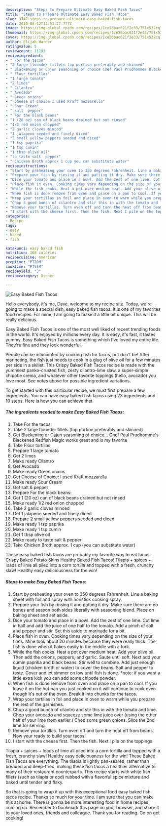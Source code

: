 ```yaml
---
description: "Steps to Prepare Ultimate Easy Baked Fish Tacos"
title: "Steps to Prepare Ultimate Easy Baked Fish Tacos"
slug: 3747-steps-to-prepare-ultimate-easy-baked-fish-tacos
date: 2020-08-12T12:51:27.777Z
image: https://img-global.cpcdn.com/recipes/1ce56bac621f2e33/751x532cq70/easy-baked-fish-tacos-recipe-main-photo.jpg
thumbnail: https://img-global.cpcdn.com/recipes/1ce56bac621f2e33/751x532cq70/easy-baked-fish-tacos-recipe-main-photo.jpg
cover: https://img-global.cpcdn.com/recipes/1ce56bac621f2e33/751x532cq70/easy-baked-fish-tacos-recipe-main-photo.jpg
author: Elijah Warner
ratingvalue: 5
reviewcount: 11183
recipeingredient:
- " For the tacos"
- "2 large flounder fillets top portion preferably and skinned"
- " Blackening or Cajun seasoning of choice Chef Paul Prudhommes Blackened Redfish Magic works great and is my favorite"
- " Flour tortillas"
- "1 large tomato"
- "2 limes"
- " Cilantro"
- " Avocado"
- " Green onions"
- " Cheese of Choice I used Kraft mozzarella"
- " Sour Cream"
- " salt  pepper"
- " For the black beans"
- "1 (20 oz) can of black beans drained but not rinsed"
- "1/2 red onion chopped"
- "2 garlic cloves minced"
- "1 jalapeno seeded and finely diced"
- "2 small yellow peppers seeded and diced"
- "1 tsp paprika"
- "1 tsp cumin"
- "1 tbsp olive oil"
- "to taste salt  pepper"
- " Chicken Broth approx 1 cup you can substitute water"
recipeinstructions:
- "Start by preheating your oven to 350 degrees Fahrenheit. Line a baking sheet with foil and spray with nonstick cooking spray."
- "Prepare your fish by rinsing it and patting it dry. Make sure there are no bones and season both sides liberally with seasoning blend. Place on baking sheet and set aside."
- "Dice your tomato and place in a bowl. Add the zest of one lime. Cut lime in half and add the juice of one half to the tomato. Add a pinch of salt and pepper and stir. Set this aside to marinade for a bit."
- "Place fish in oven. Cooking times vary depending on the size of your filets. Mine took about 20 minutes because they were really thick. The fish is done when it flakes easily in the middle with a fork."
- "While the fish cooks. Heat a pot over medium heat. Add your olive oil. Then add the onions, peppers, and garlic. Saute until soft. Next add your cumin paprika and black beans. Stir well to combine. Add just enough liquid (chicken broth or water) to cover the beans. Salt and pepper to taste. Cover and let simmer on low until fish is done. *note: if you want a little extra kick you can add some chipotle powder."
- "When fish is done remove from oven and place on a pan to cool. If you leave it on the hot pan you just cooked on it will continue to cook even though it&#39;s out of the oven. Break it into chunks for the tacos."
- "Wrap your tortillas in foil and place in oven to warm while you prepare the rest of the garnishes."
- "Chop a good bunch of cilantro and stir this in with the tomato and lime. Chop your avocado and squeeze some lime juice over (using the other half of your lime from earlier.) Chop some green onions. Slice the 2nd lime for serving."
- "Remove your tortillas. Turn oven off and turn the heat off from beans. Now your ready to build your tacos!"
- "I start with the cheese first. Then the fish. Next I pile on the toppings."
categories:
- Recipe
tags:
- easy
- baked
- fish

katakunci: easy baked fish 
nutrition: 168 calories
recipecuisine: American
preptime: "PT20M"
cooktime: "PT55M"
recipeyield: "3"
recipecategory: Dinner

---
```



![Easy Baked Fish Tacos](https://img-global.cpcdn.com/recipes/1ce56bac621f2e33/751x532cq70/easy-baked-fish-tacos-recipe-main-photo.jpg)

Hello everybody, it's me, Dave, welcome to my recipe site. Today, we're going to make a special dish, easy baked fish tacos. It is one of my favorites food recipes. For mine, I am going to make it a little bit unique. This will be really delicious.

Easy Baked Fish Tacos is one of the most well liked of recent trending foods in the world. It's enjoyed by millions every day. It is easy, it's fast, it tastes yummy. Easy Baked Fish Tacos is something which I've loved my entire life. They're fine and they look wonderful.

People can be intimidated by cooking fish for tacos, but don&#39;t be! After marinating, the fish just needs to cook in a glug of olive oil for a few minutes per side in a skillet. This Crispy Baked Fish Tacos recipe is made with the yummiest panko-crusted fish, zesty cilantro-lime slaw, a super-simple chipotle crema, and whatever other favorite toppings (hello, avocado) you love most. See notes above for possible ingredient variations.


To get started with this particular recipe, we must first prepare a few ingredients. You can have easy baked fish tacos using 23 ingredients and 10 steps. Here is how you can achieve that.

<!--inarticleads1-->

##### The ingredients needed to make Easy Baked Fish Tacos:

1. Take  For the tacos:
1. Take 2 large flounder fillets (top portion preferably and skinned)
1. Get  Blackening or Cajun seasoning of choice... Chef Paul Prudhomme&#39;s Blackened Redfish Magic works great and is my favorite
1. Take  Flour tortillas
1. Prepare 1 large tomato
1. Get 2 limes
1. Make ready  Cilantro
1. Get  Avocado
1. Make ready  Green onions
1. Get  Cheese of Choice: I used Kraft mozzarella
1. Make ready  Sour Cream
1. Get  salt &amp; pepper
1. Prepare  For the black beans:
1. Get 1 (20 oz) can of black beans drained but not rinsed
1. Make ready 1/2 red onion chopped
1. Take 2 garlic cloves minced
1. Get 1 jalapeno seeded and finely diced
1. Prepare 2 small yellow peppers seeded and diced
1. Make ready 1 tsp paprika
1. Make ready 1 tsp cumin
1. Get 1 tbsp olive oil
1. Make ready to taste salt &amp; pepper
1. Take  Chicken Broth approx. 1 cup (you can substitute water)


These easy baked fish tacos are probably my favorite way to eat tacos. Crispy Baked Potato Skins Healthy Baked Fish Tacos! Tilapia + spices + loads of lime all piled into a corn tortilla and topped with a fresh, crunchy slaw! Healthy easy deliciousness for the win! 

<!--inarticleads2-->

##### Steps to make Easy Baked Fish Tacos:

1. Start by preheating your oven to 350 degrees Fahrenheit. Line a baking sheet with foil and spray with nonstick cooking spray.
1. Prepare your fish by rinsing it and patting it dry. Make sure there are no bones and season both sides liberally with seasoning blend. Place on baking sheet and set aside.
1. Dice your tomato and place in a bowl. Add the zest of one lime. Cut lime in half and add the juice of one half to the tomato. Add a pinch of salt and pepper and stir. Set this aside to marinade for a bit.
1. Place fish in oven. Cooking times vary depending on the size of your filets. Mine took about 20 minutes because they were really thick. The fish is done when it flakes easily in the middle with a fork.
1. While the fish cooks. Heat a pot over medium heat. Add your olive oil. Then add the onions, peppers, and garlic. Saute until soft. Next add your cumin paprika and black beans. Stir well to combine. Add just enough liquid (chicken broth or water) to cover the beans. Salt and pepper to taste. Cover and let simmer on low until fish is done. *note: if you want a little extra kick you can add some chipotle powder.
1. When fish is done remove from oven and place on a pan to cool. If you leave it on the hot pan you just cooked on it will continue to cook even though it&#39;s out of the oven. Break it into chunks for the tacos.
1. Wrap your tortillas in foil and place in oven to warm while you prepare the rest of the garnishes.
1. Chop a good bunch of cilantro and stir this in with the tomato and lime. Chop your avocado and squeeze some lime juice over (using the other half of your lime from earlier.) Chop some green onions. Slice the 2nd lime for serving.
1. Remove your tortillas. Turn oven off and turn the heat off from beans. Now your ready to build your tacos!
1. I start with the cheese first. Then the fish. Next I pile on the toppings.


Tilapia + spices + loads of lime all piled into a corn tortilla and topped with a fresh, crunchy slaw! Healthy easy deliciousness for the win! These Baked Fish Tacos are everything. The tilapia is lightly pan-seared, rather than breaded and deep-fried, making these fish tacos a healthier alternative to many of their restaurant counterparts. This recipe starts with white fish fillets (such as tilapia or cod) rubbed with a flavorful spice mixture and baked until tender and flaky. 

So that is going to wrap it up with this exceptional food easy baked fish tacos recipe. Thanks so much for your time. I am sure that you can make this at home. There is gonna be more interesting food in home recipes coming up. Remember to bookmark this page on your browser, and share it to your loved ones, friends and colleague. Thank you for reading. Go on get cooking!
